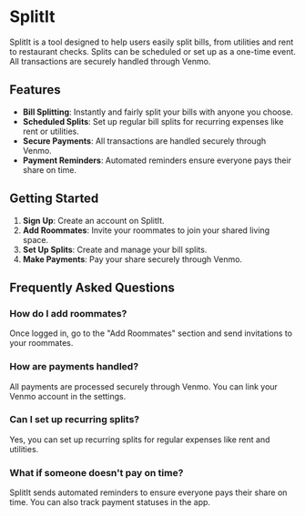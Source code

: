 # SplitIt

SplitIt is a tool designed to help users easily split bills, from utilities and rent to restaurant checks. Splits can be scheduled or set up as a one-time event. All transactions are securely handled through Venmo.

## Features

- **Bill Splitting**: Instantly and fairly split your bills with anyone you choose.
- **Scheduled Splits**: Set up regular bill splits for recurring expenses like rent or utilities.
- **Secure Payments**: All transactions are handled securely through Venmo.
- **Payment Reminders**: Automated reminders ensure everyone pays their share on time.

## Getting Started

1. **Sign Up**: Create an account on SplitIt.
2. **Add Roommates**: Invite your roommates to join your shared living space.
3. **Set Up Splits**: Create and manage your bill splits.
4. **Make Payments**: Pay your share securely through Venmo.

## Frequently Asked Questions

### How do I add roommates?
Once logged in, go to the "Add Roommates" section and send invitations to your roommates.

### How are payments handled?
All payments are processed securely through Venmo. You can link your Venmo account in the settings.

### Can I set up recurring splits?
Yes, you can set up recurring splits for regular expenses like rent and utilities.

### What if someone doesn't pay on time?
SplitIt sends automated reminders to ensure everyone pays their share on time. You can also track payment statuses in the app.